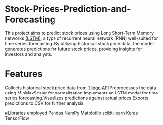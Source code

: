 # Stock-Prices-Prediction-and-Forecasting
This project aims to predict stock prices using Long Short-Term Memory networks [(LSTM)](https://www.geeksforgeeks.org/deep-learning-introduction-to-long-short-term-memory/), a type of recurrent neural network (RNN) well-suited for time series forecasting. By utilizing historical stock price data, the model generates predictions for future stock prices, providing insights for investors and analysts.

# Features
Collects historical stock price data from [Tiingo API](https://www.tiingo.com/documentation/general/overview).Preprocesses the data using MinMaxScaler for normalization.Implements an LSTM model for time series forecasting.Visualizes predictions against actual prices.Exports predictions to CSV for further analysis.

#Libraries employed
Pandas
NumPy
Matplotlib
scikit-learn
Keras
TensorFlow

